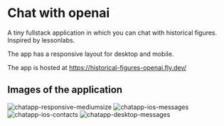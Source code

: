 # Chat with openai

A tiny fullstack application in which you can chat with historical figures. Inspired by lessonlabs.

The app has a responsive layout for desktop and mobile.

The app is hosted at https://historical-figures-openai.fly.dev/

## Images of the application

![chatapp-responsive-mediumsize](https://github.com/user-attachments/assets/bc18822a-9133-4fe7-8f5b-7ca94b833979)
![chatapp-ios-messages](https://github.com/user-attachments/assets/e613203a-b638-410e-b419-66ff44ce7357)
![chatapp-ios-contacts](https://github.com/user-attachments/assets/50f52485-4948-42d9-b165-61ad80becdaa)
![chatapp-desktop-messages](https://github.com/user-attachments/assets/c33fc897-4f57-411d-a28f-f80151c1cfe6)
